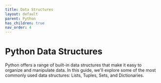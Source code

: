 ```yaml
---
title: Data Structures
layout: default
parent: Python
has_children: true
nav_order: 4
---
```


# Python Data Structures

Python offers a range of built-in data structures that make it easy to organize and manipulate data. In this guide, we'll explore some of the most commonly used data structures: Lists, Tuples, Sets, and Dictionaries.
